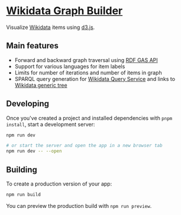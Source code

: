 # [Wikidata Graph Builder](https://angryloki.github.io/wikidata-graph-builder/)
Visualize [Wikidata](https://www.wikidata.org) items using [d3.js](http://d3js.org/).

## Main features
* Forward and backward graph traversal using [RDF GAS API](https://github.com/blazegraph/database/wiki/RDF_GAS_API)
* Support for various languages for item labels
* Limits for number of iterations and number of items in graph
* SPARQL query generation for [Wikidata Query Service](https://query.wikidata.org/) and links to [Wikidata generic tree](https://tools.wmflabs.org/wikidata-todo/tree.html)

## Developing

Once you've created a project and installed dependencies with `pnpm install`, start a development server:

```bash
npm run dev

# or start the server and open the app in a new browser tab
npm run dev -- --open
```

## Building

To create a production version of your app:

```bash
npm run build
```

You can preview the production build with `npm run preview`.
